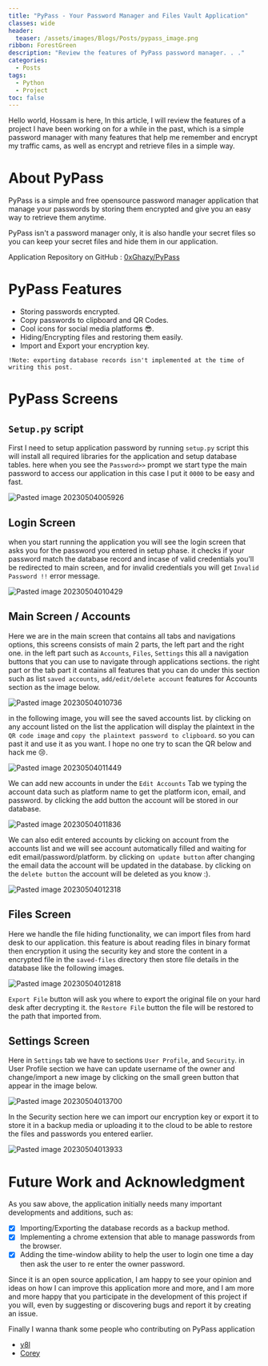 ```yaml
---
title: "PyPass - Your Password Manager and Files Vault Application"
classes: wide
header:
  teaser: /assets/images/Blogs/Posts/pypass_image.png
ribbon: ForestGreen
description: "Review the features of PyPass password manager. . ."
categories:
  - Posts
tags:
  - Python
  - Project
toc: false
---
```


Hello world, Hossam is here, In this article, I will review the features of a project I have been working on for a while in the past, which is a simple password manager with many features that help me remember and encrypt my traffic cams, as well as encrypt and retrieve files in a simple way.

# About PyPass

PyPass is a simple and  free opensource password manager application that manage your passwords by storing them encrypted and give you an easy way to retrieve them anytime.

PyPass isn't a password manager only, it is also handle your secret files so you can keep your secret files and hide them in our application.

Application Repository on GitHub : [0xGhazy/PyPass](https://github.com/0xGhazy/PyPass)

# PyPass Features

- Storing passwords encrypted.
- Copy passwords to clipboard and QR Codes.
- Cool icons for social media platforms 😎.
- Hiding/Encrypting files and restoring them easily.
- Import and Export your encryption key.

`!Note: exporting database records isn't implemented at the time of writing this post.`

# PyPass Screens

## `Setup.py` script

First I need to setup application password by running `setup.py` script this will install all required libraries for the application and setup database tables.
here when you see the `Password>>` prompt we start type the main password to access our application in this case I put it `0000` to be easy and fast.

![Pasted image 20230504005926](https://user-images.githubusercontent.com/60070427/236076543-30c02e74-744f-4e21-b63d-2ac0b724f173.png)

## Login Screen

when you start running the application you will see the login screen that asks you for the password you entered in setup phase. it checks if your password match the database record and incase of valid credentials you'll be redirected to main screen, and for invalid credentials you will get `Invalid Password !!` error message.

![Pasted image 20230504010429](https://user-images.githubusercontent.com/60070427/236076575-f2387740-8820-48c6-95d3-ed1e597a34c0.png)

## Main Screen / Accounts

Here we are in the main screen that contains all tabs and navigations options, this screens consists of main 2 parts, the left part and the right one. in the left part such as `Accounts`, `Files`, `Settings` this all a navigation buttons that you can use to navigate through applications sections. the right part or the tab part it contains all features that you can do under this section such as list `saved accounts`, `add/edit/delete account` features for Accounts section as the image below.

![Pasted image 20230504010736](https://user-images.githubusercontent.com/60070427/236076676-a8b689ec-78a3-44fa-8fae-003d52cbd20f.png)

in the following image, you will see the saved accounts list. by clicking on any account listed on the list the application will display the plaintext in the `QR code image` and `copy the plaintext password to clipboard`. so you can past it and use it as you want.
I hope no one try to scan the QR below and hack me 😢.

![Pasted image 20230504011449](https://user-images.githubusercontent.com/60070427/236076740-a27e7019-222b-49e5-9d6d-5bcac515b73c.png)

We can add new accounts in under the `Edit Accounts` Tab we typing the account data such as platform name to get the platform icon, email, and password. by clicking the add button  the account will be stored in our database.

![Pasted image 20230504011836](https://user-images.githubusercontent.com/60070427/236076877-9daae8aa-1329-4789-89a3-fd978a737be7.png)

We can also edit entered accounts by clicking on account from the accounts list and we will see account automatically filled and waiting for edit email/password/platform. by clicking on` update button` after changing the email data the account will be updated in the database. by clicking on the `delete button` the account will be deleted as you know :).

![Pasted image 20230504012318](https://user-images.githubusercontent.com/60070427/236076970-84160481-b8ff-4305-b39a-3f1fd2ca6a9b.png)

## Files Screen

Here we handle the file hiding functionality, we can import files from hard desk to our application. this feature is about reading files in binary format then encryption it using the security key and store the content in a encrypted file in the `saved-files` directory then store file details in the database like the following images.

![Pasted image 20230504012818](https://user-images.githubusercontent.com/60070427/236077097-37c70924-0bec-4237-b14c-f77f4e8905b4.png)

`Export File` button will ask you where to export the original file on your hard desk after decrypting it. the `Restore File` button the file will be restored to the path that imported from.

## Settings Screen

Here in `Settings` tab we have to sections `User Profile`, and `Security`. in User Profile section we have can update username of the owner and change/import a new image by clicking on the small green button that appear in the image below.

![Pasted image 20230504013700](https://user-images.githubusercontent.com/60070427/236077204-13579a4d-7031-4126-b36c-e1c68a82ddd2.png)

In the Security section here we can import our encryption key or export it to store it in a backup media or uploading it to the cloud to be able to restore the files and passwords you entered earlier.

![Pasted image 20230504013933](https://user-images.githubusercontent.com/60070427/236077257-d343b4eb-f873-4654-a8bd-785f9d10c3a0.png)

# Future Work and Acknowledgment

As you saw above, the application initially needs many important developments and additions, such as:
- [x] Importing/Exporting the database records as a backup method.
- [x] Implementing a chrome extension that able to manage passwords from the browser.
- [x] Adding the time-window ability to help the user to login one time a day then ask the user to re enter the owner password.

Since it is an open source application, I am happy to see your opinion and ideas on how I can improve this application more and more, and I am more and more happy that you participate in the development of this project if you will, even by suggesting or discovering bugs and report it by creating an issue.

Finally I wanna thank some people who contributing on PyPass application
- [y8l](https://github.com/yusufadell)
- [Corey](https://github.com/corey-new)